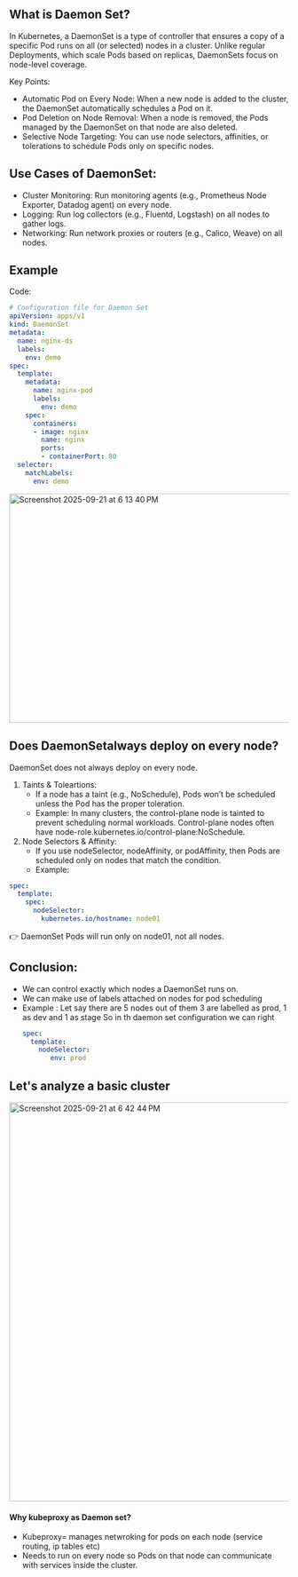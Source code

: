 
## What is Daemon Set?
In Kubernetes, a DaemonSet is a type of controller that ensures a copy of a specific Pod runs on all (or selected) nodes in a cluster. Unlike regular Deployments, which scale Pods based on replicas, DaemonSets focus on node-level coverage.

Key Points:

* Automatic Pod on Every Node: When a new node is added to the cluster, the DaemonSet automatically schedules a Pod on it.
* Pod Deletion on Node Removal: When a node is removed, the Pods managed by the DaemonSet on that node are also deleted.
* Selective Node Targeting: You can use node selectors, affinities, or tolerations to schedule Pods only on specific nodes.

## Use Cases of DaemonSet:

- Cluster Monitoring: Run monitoring agents (e.g., Prometheus Node Exporter, Datadog agent) on every node.
- Logging: Run log collectors (e.g., Fluentd, Logstash) on all nodes to gather logs.
- Networking: Run network proxies or routers (e.g., Calico, Weave) on all nodes.

## Example 

Code:
```yaml
# Configuration file for Daemon Set
apiVersion: apps/v1
kind: DaemonSet
metadata:
  name: nginx-ds 
  labels: 
    env: demo
spec:
  template:
    metadata:
      name: nginx-pod
      labels: 
        env: demo
    spec:
      containers:
      - image: nginx
        name: nginx
        ports:
        - containerPort: 80
  selector:
    matchLabels:
      env: demo
```
<img width="961" height="413" alt="Screenshot 2025-09-21 at 6 13 40 PM" src="https://github.com/user-attachments/assets/93e70916-a615-4063-ba7c-a7fa1568f9a4" />

## Does DaemonSetalways deploy on every node?
DaemonSet does not always deploy on every node.

1. Taints & Toleartions: 
   * If a node has a taint (e.g., NoSchedule), Pods won’t be scheduled unless the Pod has the proper toleration.
   * Example: In many clusters, the control-plane node is tainted to prevent scheduling normal workloads. Control-plane nodes often have node-role.kubernetes.io/control-plane:NoSchedule.
3. Node Selectors & Affinity:
   * If you use nodeSelector, nodeAffinity, or podAffinity, then Pods are scheduled only on nodes that match the condition.
   * Example:

```yaml
spec:
  template:
    spec:
      nodeSelector:
        kubernetes.io/hostname: node01
```

👉 DaemonSet Pods will run only on node01, not all nodes.

## Conclusion:

* We can control exactly which nodes a DaemonSet runs on.
* We can make use of labels attached on nodes for pod scheduling
* Example : Let say there are 5 nodes out of them 3 are labelled as prod, 1 as dev and 1 as stage
  So in th daemon set configuration we can right
  ```yaml
  spec:
    template:
      nodeSelector:
         env: prod
  ```
  
## Let's analyze a basic cluster
<img width="1140" height="719" alt="Screenshot 2025-09-21 at 6 42 44 PM" src="https://github.com/user-attachments/assets/4a2274b6-5c38-4ec1-b1dc-ea6b99b11f4b" />

#### Why kubeproxy as Daemon set?

* Kubeproxy= manages netwroking for pods on each node (service routing, ip tables etc)
* Needs to run on every node so Pods on that node can communicate with services inside the cluster.







      

